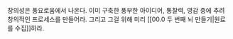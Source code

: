 창의성은 풍요로움에서 나온다.
이미 구축한 풍부한 아이디어, 통찰력, 영감 중에 추려 창의적인 프로세스를 만들어라.
그리고 그걸 위해 미리 [[00.0 두 번째 뇌 만들기|원료를 수집]]하라.